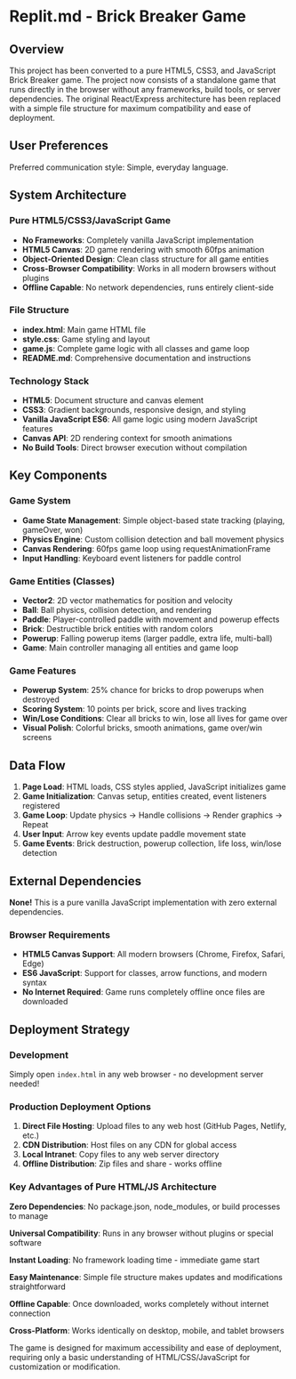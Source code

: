 # Replit.md - Brick Breaker Game

## Overview

This project has been converted to a pure HTML5, CSS3, and JavaScript Brick Breaker game. The project now consists of a standalone game that runs directly in the browser without any frameworks, build tools, or server dependencies. The original React/Express architecture has been replaced with a simple file structure for maximum compatibility and ease of deployment.

## User Preferences

Preferred communication style: Simple, everyday language.

## System Architecture

### Pure HTML5/CSS3/JavaScript Game
- **No Frameworks**: Completely vanilla JavaScript implementation
- **HTML5 Canvas**: 2D game rendering with smooth 60fps animation
- **Object-Oriented Design**: Clean class structure for all game entities
- **Cross-Browser Compatibility**: Works in all modern browsers without plugins
- **Offline Capable**: No network dependencies, runs entirely client-side

### File Structure
- **index.html**: Main game HTML file
- **style.css**: Game styling and layout
- **game.js**: Complete game logic with all classes and game loop
- **README.md**: Comprehensive documentation and instructions

### Technology Stack
- **HTML5**: Document structure and canvas element
- **CSS3**: Gradient backgrounds, responsive design, and styling
- **Vanilla JavaScript ES6**: All game logic using modern JavaScript features
- **Canvas API**: 2D rendering context for smooth animations
- **No Build Tools**: Direct browser execution without compilation

## Key Components

### Game System
- **Game State Management**: Simple object-based state tracking (playing, gameOver, won)
- **Physics Engine**: Custom collision detection and ball movement physics
- **Canvas Rendering**: 60fps game loop using requestAnimationFrame
- **Input Handling**: Keyboard event listeners for paddle control

### Game Entities (Classes)
- **Vector2**: 2D vector mathematics for position and velocity
- **Ball**: Ball physics, collision detection, and rendering
- **Paddle**: Player-controlled paddle with movement and powerup effects
- **Brick**: Destructible brick entities with random colors
- **Powerup**: Falling powerup items (larger paddle, extra life, multi-ball)
- **Game**: Main controller managing all entities and game loop

### Game Features
- **Powerup System**: 25% chance for bricks to drop powerups when destroyed
- **Scoring System**: 10 points per brick, score and lives tracking
- **Win/Lose Conditions**: Clear all bricks to win, lose all lives for game over
- **Visual Polish**: Colorful bricks, smooth animations, game over/win screens

## Data Flow

1. **Page Load**: HTML loads, CSS styles applied, JavaScript initializes game
2. **Game Initialization**: Canvas setup, entities created, event listeners registered
3. **Game Loop**: Update physics → Handle collisions → Render graphics → Repeat
4. **User Input**: Arrow key events update paddle movement state
5. **Game Events**: Brick destruction, powerup collection, life loss, win/lose detection

## External Dependencies

**None!** This is a pure vanilla JavaScript implementation with zero external dependencies.

### Browser Requirements
- **HTML5 Canvas Support**: All modern browsers (Chrome, Firefox, Safari, Edge)
- **ES6 JavaScript**: Support for classes, arrow functions, and modern syntax
- **No Internet Required**: Game runs completely offline once files are downloaded

## Deployment Strategy

### Development
Simply open `index.html` in any web browser - no development server needed!

### Production Deployment Options
1. **Direct File Hosting**: Upload files to any web host (GitHub Pages, Netlify, etc.)
2. **CDN Distribution**: Host files on any CDN for global access
3. **Local Intranet**: Copy files to any web server directory
4. **Offline Distribution**: Zip files and share - works offline

### Key Advantages of Pure HTML/JS Architecture

**Zero Dependencies**: No package.json, node_modules, or build processes to manage

**Universal Compatibility**: Runs in any browser without plugins or special software

**Instant Loading**: No framework loading time - immediate game start

**Easy Maintenance**: Simple file structure makes updates and modifications straightforward

**Offline Capable**: Once downloaded, works completely without internet connection

**Cross-Platform**: Works identically on desktop, mobile, and tablet browsers

The game is designed for maximum accessibility and ease of deployment, requiring only a basic understanding of HTML/CSS/JavaScript for customization or modification.